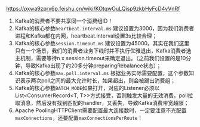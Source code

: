 

https://pxwa9zprx6p.feishu.cn/wiki/KOtqwOuLQisp9zkbHyFcD4vVnRf

1. Kafka的消费者不要共享同一个消费组ID！
2. Kafka的核心参数`heartbeat.interval.ms` 建议设置为3000，因为我们消费者进程和Kafka都在内网，heartbeat.interval设置3s比较合理；
3. Kafka的核心参数`session.timeout.ms` 建议设置为45000。其实在我们这里只有一个场景，我们的消费者业务下线时并不执行优雅退出，Kafka消费者选主机制，需要等待n x session.timeout来确定退出。（之前我们设置的是10分钟，导致Kafka出现了约20多分钟preparingRebalance状态）；
4. Kafka的核心参数`max.poll.interval.ms` 根据业务实际需要配置，这个参数知识表示两次poll之间的最大允许时长，如果超出，则会被踢出消费组；
5. Kafka的核心参数`BATCH_MODE`如果打开，对应的Listener必须以List<ConsumerRecord<T, T>>方式接受，否则触发大量的无效消费。poll拉取消息，然后没有找到匹配的handler，又丢失，导致Kafka消费带宽超限；
6. Apache PoolingHTTPClient需要配置最大连接数时，一定要注意不光配置`maxConnections`，还要配置`maxConnectionsPerRoute`！
